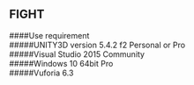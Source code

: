## FIGHT </br>
####Use requirement</br>
#####UNITY3D version 5.4.2 f2 Personal or Pro</br>
#####Visual Studio 2015 Community</br>
#####Windows 10 64bit Pro</br>
#####Vuforia 6.3</br>
